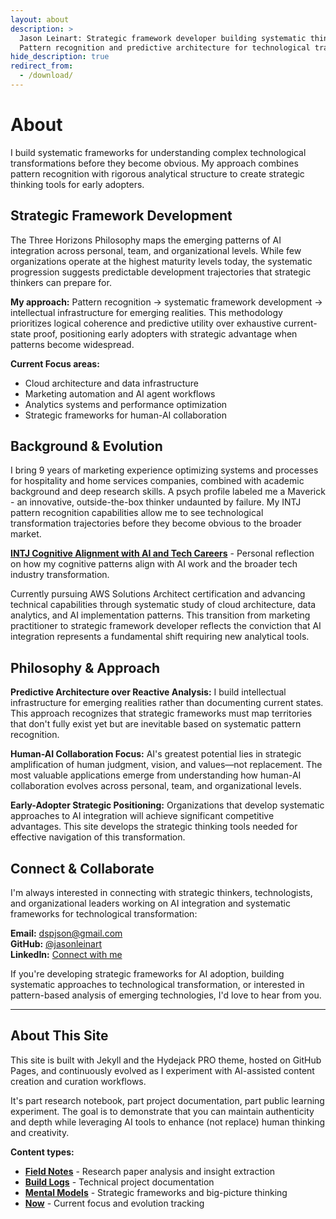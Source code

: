 ```yaml
---
layout: about
description: >
  Jason Leinart: Strategic framework developer building systematic thinking tools for AI integration.
  Pattern recognition and predictive architecture for technological transformation.
hide_description: true
redirect_from:
  - /download/
---
```


# About 

I build systematic frameworks for understanding complex technological transformations before they become obvious. My approach combines pattern recognition with rigorous analytical structure to create strategic thinking tools for early adopters.

<!--author-->

## Strategic Framework Development

The Three Horizons Philosophy maps the emerging patterns of AI integration across personal, team, and organizational levels. While few organizations operate at the highest maturity levels today, the systematic progression suggests predictable development trajectories that strategic thinkers can prepare for.

**My approach:** Pattern recognition → systematic framework development → intellectual infrastructure for emerging realities. This methodology prioritizes logical coherence and predictive utility over exhaustive current-state proof, positioning early adopters with strategic advantage when patterns become widespread.

**Current Focus areas:**
- Cloud architecture and data infrastructure
- Marketing automation and AI agent workflows
- Analytics systems and performance optimization
- Strategic frameworks for human-AI collaboration

## Background & Evolution

I bring 9 years of marketing experience optimizing systems and processes for hospitality and home services companies, combined with academic background and deep research skills. A psych profile labeled me a Maverick - an innovative, outside-the-box thinker undaunted by failure. My INTJ pattern recognition capabilities allow me to see technological transformation trajectories before they become obvious to the broader market.

**[INTJ Cognitive Alignment with AI and Tech Careers](/blog/intj-fit-in-tech/)** - Personal reflection on how my cognitive patterns align with AI work and the broader tech industry transformation.

Currently pursuing AWS Solutions Architect certification and advancing technical capabilities through systematic study of cloud architecture, data analytics, and AI implementation patterns. This transition from marketing practitioner to strategic framework developer reflects the conviction that AI integration represents a fundamental shift requiring new analytical tools.

## Philosophy & Approach

**Predictive Architecture over Reactive Analysis:** I build intellectual infrastructure for emerging realities rather than documenting current states. This approach recognizes that strategic frameworks must map territories that don't fully exist yet but are inevitable based on systematic pattern recognition.

**Human-AI Collaboration Focus:** AI's greatest potential lies in strategic amplification of human judgment, vision, and values—not replacement. The most valuable applications emerge from understanding how human-AI collaboration evolves across personal, team, and organizational levels.

**Early-Adopter Strategic Positioning:** Organizations that develop systematic approaches to AI integration will achieve significant competitive advantages. This site develops the strategic thinking tools needed for effective navigation of this transformation.

## Connect & Collaborate

I'm always interested in connecting with strategic thinkers, technologists, and organizational leaders working on AI integration and systematic frameworks for technological transformation:

**Email:** dspjson@gmail.com  
**GitHub:** [@jasonleinart](https://github.com/jasonleinart)  
**LinkedIn:** [Connect with me](https://linkedin.com/in/jason-leinart)

If you're developing strategic frameworks for AI adoption, building systematic approaches to technological transformation, or interested in pattern-based analysis of emerging technologies, I'd love to hear from you.

---

## About This Site

This site is built with Jekyll and the Hydejack PRO theme, hosted on GitHub Pages, and continuously evolved as I experiment with AI-assisted content creation and curation workflows.

It's part research notebook, part project documentation, part public learning experiment. The goal is to demonstrate that you can maintain authenticity and depth while leveraging AI tools to enhance (not replace) human thinking and creativity.

**Content types:**
- **[Field Notes](/field-notes/)** - Research paper analysis and insight extraction
- **[Build Logs](/build-logs/)** - Technical project documentation  
- **[Mental Models](/mental-models/)** - Strategic frameworks and big-picture thinking
- **[Now](/now/)** - Current focus and evolution tracking


